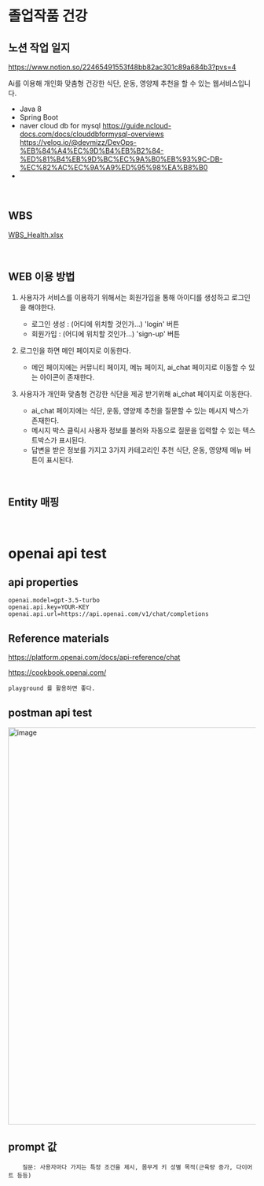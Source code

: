# 졸업작품 건강
## 노션 작업 일지
<https://www.notion.so/22465491553f48bb82ac301c89a684b3?pvs=4>

Ai를 이용해 개인화 맞춤형 건강한 식단, 운동, 영양제 추천을 할 수 있는 웹서비스입니다.

- Java 8
- Spring Boot
- naver cloud db for mysql
    <https://guide.ncloud-docs.com/docs/clouddbformysql-overviews><br>
    <https://velog.io/@devmizz/DevOps-%EB%84%A4%EC%9D%B4%EB%B2%84-%ED%81%B4%EB%9D%BC%EC%9A%B0%EB%93%9C-DB-%EC%82%AC%EC%9A%A9%ED%95%98%EA%B8%B0>
- 

<br>

## WBS
[WBS_Health.xlsx](https://github.com/MungJeoNyeon/openAiApi_spring/files/14785493/WBS_Health.xlsx)




<br>

## WEB 이용 방법
1. 사용자가 서비스를 이용하기 위해서는 회원가입을 통해 아이디를 생성하고 로그인을 해야한다.
    - 로그인 생성 : (어디에 위치할 것인가...) 'login' 버튼
    - 회원가입 : (어디에 위치할 것인가...) 'sign-up' 버튼

2. 로그인을 하면 메인 페이지로 이동한다.
    - 메인 페이지에는 커뮤니티 페이지, 메뉴 페이지, ai_chat 페이지로 이동할 수 있는 아이콘이 존재한다.

3. 사용자가 개인화 맞춤형 건강한 식단을 제공 받기위해 ai_chat 페이지로 이동한다.
    - ai_chat 페이지에는 식단, 운동, 영양제 추천을 질문할 수 있는 메시지 박스가 존재한다.
    - 메시지 박스 클릭시 사용자 정보를 불러와 자동으로 질문을 입력할 수 있는 텍스트박스가 표시된다.
    - 답변을 받은 정보를 가지고 3가지 카테고리인 추천 식단, 운동, 영양제 메뉴 버튼이 표시된다.

<br>

## Entity 매핑

<br>

# openai api test
## api properties
    openai.model=gpt-3.5-turbo
    openai.api.key=YOUR-KEY
    openai.api.url=https://api.openai.com/v1/chat/completions

## Reference materials
<https://platform.openai.com/docs/api-reference/chat>
    
<https://cookbook.openai.com/>

    playground 를 활용하면 좋다.

## postman api test
<img width="807" alt="image" src="https://github.com/MungJeoNyeon/openAiApi_spring/assets/113886994/9ca49348-0943-4cbd-b484-9fe2c982f1c4">

## prompt 값 
        질문: 사용자마다 가지는 특정 조건을 제시, 몸무게 키 성별 목적(근육량 증가, 다이어트 등등)
        


